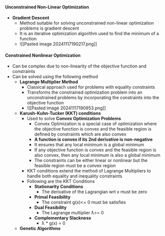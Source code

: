 #### Unconstrained Non-Linear Optimization
* **Gradient Descent**
	* Method suitable for solving unconstrained non-linear optimization problems is gradient descent 
	* It is an iterative optimization algorithm used to find the minimum of a function
	* ![[Pasted image 20241117190217.png]]

#### Constrained Nonlinear Optimization
* Can be complex due to non-linearity of the objective function and constraints
* Can be solved using the following method 
	* **Lagrange Multiplier Method**
		* Classical approach used for problems with equality constraints 
		* Transforms the constrained optimization problem into an unconstrained problems by incorporating the constraints into the objective function
		* ![[Pasted image 20241117190953.png]]
	* **Karush-Kuhn-Tucker (KKT) conditions**
		* Used to solve **Convex Optimization Problems**
			* Convex Optimization is a special case of optimization where the objective function is convex and the feasible region is defined by constraints which are also convex 
			* **A function is convex if its 2nd derivative is non-negative**
			* It ensures that any local minimum is a global minimum
			* If any objective function is convex and the feasible region is also convex, then any local minimum is also a global minimum
			* The constraints can be either linear or nonlinear but the feasible region must be a convex region
		* KKT conditions extend the method of Lagrange Multipliers to handle both equality and inequality constraints
		* Following are the KKT Conditions 
			* **Stationarity Conditions**
				* The derivative of the Lagrangian wrt x must be zero
			* **Primal Feasibility** 
				* The constraint g(x)<= 0 must be satisfies 
			* **Dual Feasibility** 
				* The Lagrange multiplier ƛ>= 0
			* **Complementary Slackness**
				* ƛ * g(x) = 0
	* **Genetic Algorithms**